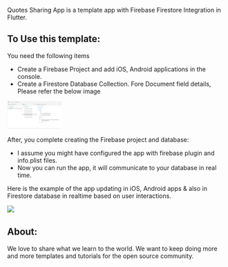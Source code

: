 Quotes Sharing App is a template app with Firebase Firestore Integration in Flutter.


## To Use this template:

You need the following items

+ Create a Firebase Project and add iOS, Android applications in the console.
+ Create a Firestore Database Collection. Fore Document field details, Please refer the below image

<img src="/images/database_screenshot.png" width="25%" />

After, you complete creating the Firebase project and database:

+ I assume you might have configured the app with firebase plugin and info.plist files.
+ Now you can run the app, it will communicate to your database in real time.

Here is the example of the app updating in iOS, Android apps & also in Firestore database in realtime based on user interactions.

<img src="/images/screen_record.gif" width="25%" />


## About:

We love to share what we learn to the world. We want to keep doing more and more templates and tutorials for the open source community.
